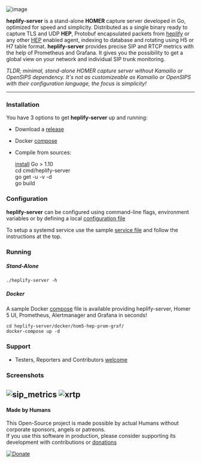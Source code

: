 ![image](https://user-images.githubusercontent.com/1423657/38167610-1bccc596-3538-11e8-944c-8bd9ee0433b2.png)

**heplify-server** is a stand-alone **HOMER** capture server developed in Go, optimized for speed and simplicity. Distributed as a single binary ready to capture TLS and UDP **HEP**, Protobuf encapsulated packets from [heplify](https://github.com/sipcapture/heplify) or any other [HEP](https://github.com/sipcapture/hep) enabled agent, indexing to database and rotating using H5 or H7 table format. **heplify-server** provides precise SIP and RTCP metrics with the help of Prometheus and Grafana. It gives you the possibility to get a global view on your network and individual SIP trunk monitoring.

*TLDR; minimal, stand-alone HOMER capture server without Kamailio or OpenSIPS dependency. It's not as customizeable as Kamailio or OpenSIPS with their configuration language, the focus is simplicity!*

------

### Installation
You have 3 options to get **heplify-server** up and running:

* Download a [release](https://github.com/sipcapture/heplify-server/releases)
* Docker [compose](https://github.com/sipcapture/heplify-server/tree/master/docker/hom5-hep-prom-graf)
* Compile from sources:  
  
  [install](https://golang.org/doc/install) Go > 1.10  
  cd cmd/heplify-server  
  go get -u -v -d  
  go build  


### Configuration
**heplify-server** can be configured using command-line flags, environment variables or by defining a local [configuration file](https://github.com/sipcapture/heplify-server/blob/master/example/)

To setup a systemd service use the sample [service file](https://github.com/sipcapture/heplify-server/blob/master/example/) 
and follow the instructions at the top.

### Running
##### Stand-Alone
```
./heplify-server -h
```
##### Docker
A sample Docker [compose](https://github.com/sipcapture/heplify-server/tree/master/docker/hom5-hep-prom-graf) file is available providing heplify-server, Homer 5 UI, Prometheus, Alertmanager and Grafana in seconds!
```
cd heplify-server/docker/hom5-hep-prom-graf/
docker-compose up -d
```

### Support
* Testers, Reporters and Contributors [welcome](https://github.com/sipcapture/heplify-server/issues)

### Screenshots
![sip_metrics](https://user-images.githubusercontent.com/20154956/39880524-57838c04-547e-11e8-8dec-262184192742.png)
![xrtp](https://user-images.githubusercontent.com/20154956/39880861-4b1a2b34-547f-11e8-8d38-69fa88713aa9.png)
----
#### Made by Humans
This Open-Source project is made possible by actual Humans without corporate sponsors, angels or patreons.<br>
If you use this software in production, please consider supporting its development with contributions or [donations](https://www.paypal.com/cgi-bin/webscr?cmd=_donations&business=donation%40sipcapture%2eorg&lc=US&item_name=SIPCAPTURE&no_note=0&currency_code=EUR&bn=PP%2dDonationsBF%3abtn_donateCC_LG%2egif%3aNonHostedGuest)

[![Donate](https://www.paypalobjects.com/en_US/i/btn/btn_donateCC_LG.gif)](https://www.paypal.com/cgi-bin/webscr?cmd=_donations&business=donation%40sipcapture%2eorg&lc=US&item_name=SIPCAPTURE&no_note=0&currency_code=EUR&bn=PP%2dDonationsBF%3abtn_donateCC_LG%2egif%3aNonHostedGuest) 
